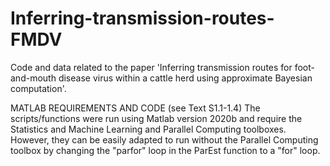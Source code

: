 # Inferring-transmission-routes-FMDV
Code and data related to the paper 'Inferring transmission routes for foot-and-mouth disease virus within a cattle herd using approximate Bayesian computation'.

MATLAB REQUIREMENTS AND CODE (see Text S1.1-1.4)
The scripts/functions were run using Matlab version 2020b and require the Statistics and Machine Learning and Parallel Computing toolboxes. However, they can be easily adapted to run without the Parallel Computing toolbox by changing the "parfor" loop in the ParEst function to a "for" loop.
